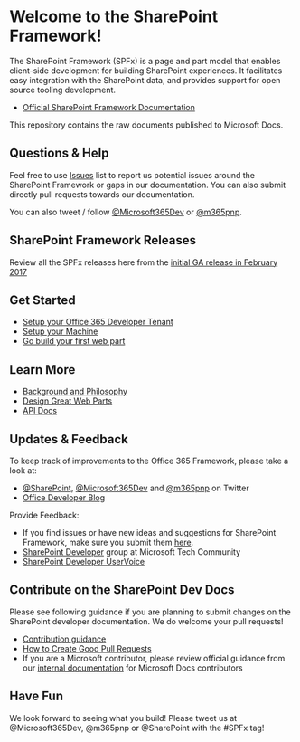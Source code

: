 # Welcome to the SharePoint Framework!

The SharePoint Framework (SPFx) is a page and part model that enables client-side development for building SharePoint experiences. It facilitates easy integration with the SharePoint data, and provides support for open source tooling development.

* [Official SharePoint Framework Documentation](https://aka.ms/spfx)

This repository contains the raw documents published to Microsoft Docs.

## Questions & Help

Feel free to use [Issues]((https://github.com/SharePoint/sp-dev-docs/issues)) list to report us potential issues around the SharePoint Framework or gaps in our documentation. You can also submit directly pull requests towards our documentation. 

You can also tweet / follow [@Microsoft365Dev](https://twitter.com/Microsoft365Dev) or [@m365pnp](https://twitter.com/m365pnp).

## SharePoint Framework Releases

Review all the SPFx releases here from the [initial GA release in February 2017](https://learn.microsoft.com/sharepoint/dev/spfx/roadmap)

## Get Started

* [Setup your Office 365 Developer Tenant](https://learn.microsoft.com/sharepoint/dev/spfx/set-up-your-developer-tenant)
* [Setup your Machine](https://learn.microsoft.com/sharepoint/dev/spfx/set-up-your-development-environment)
* [Go build your first web part](https://learn.microsoft.com/sharepoint/dev/spfx/web-parts/get-started/build-a-hello-world-web-part)


## Learn More

* [Background and Philosophy](https://learn.microsoft.com/sharepoint/dev/spfx/sharepoint-framework-overview)
* [Design Great Web Parts](https://learn.microsoft.com/sharepoint/dev/design/design-guidance-overview)
* [API Docs](https://learn.microsoft.com/javascript/api/sp-application-base)

## Updates & Feedback

To keep track of improvements to the Office 365 Framework, please take a look at:

* [@SharePoint](https://twitter.com/sharepoint), [@Microsoft365Dev](https://twitter.com/Microsoft365Dev) and [@m365pnp](https://twitter.com/m365pnp) on Twitter
* [Office Developer Blog](https://developer.microsoft.com/office/blogs/)

Provide Feedback:

* If you find issues or have new ideas and suggestions for SharePoint Framework, make sure you submit them [here](https://github.com/SharePoint/sp-dev-docs/issues).
* [SharePoint Developer](https://techcommunity.microsoft.com/t5/SharePoint-Developer/bd-p/SharePointDev) group at Microsoft Tech Community
* [SharePoint Developer UserVoice](https://sharepoint.uservoice.com/forums/329220-sharepoint-dev-platform)


## Contribute on the SharePoint Dev Docs

Please see following guidance if you are planning to submit changes on the SharePoint developer documentation. We do welcome your pull requests!

* [Contribution guidance](https://github.com/SharePoint/sp-dev-docs/blob/master/.github/CONTRIBUTING.md)
* [How to Create Good Pull Requests](https://github.com/SharePoint/sp-dev-docs/wiki/How-to-Create-Good-Pull-Requests)
* If you are a Microsoft contributor, please review official guidance from our [internal documentation](https://review.learn.microsoft.com/help/contribute/?branch=main) for Microsoft Docs contributors

## Have Fun

We look forward to seeing what you build! Please tweet us at @Microsoft365Dev, @m365pnp or @SharePoint with the #SPFx tag!
